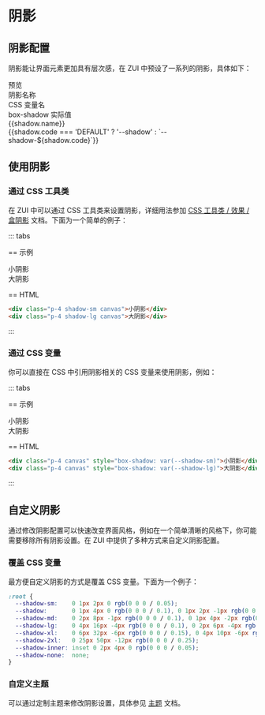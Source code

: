 # 阴影

## 阴影配置

阴影能让界面元素更加具有层次感，在 ZUI 中预设了一系列的阴影，具体如下：

<Example background="light-grid" class="space-y-6">
  <div class="gap-4 row">
    <div class="font-bold w-14 muted">预览</div>
    <div class="w-20 font-bold muted">阴影名称</div>
    <div class="font-bold w-28 muted">CSS 变量名</div>
    <div class="font-bold muted">box-shadow 实际值</div>
  </div>
  <div v-for="shadow in shadowList" :key="shadow.code" class="items-center gap-4 row">
    <CopyCode
      :class="`flex-none bg-canvas hover-scale mx-auto w-14 h-14 ${shadow.code === 'DEFAULT' ? 'shadow' : `shadow-${shadow.code}`}`"
      :code="shadow.code === 'DEFAULT' ? 'shadow' : `shadow-${shadow.code}`"
      :tip="`.${shadow.code === 'DEFAULT' ? 'shadow' : `shadow-${shadow.code}`}`"
      :id="`example-shadow-${shadow.code}`"
      copyTip="已复制类名"
    />
    <div class="flex-none w-20 mt-2 font-bold">{{shadow.name}}</div>
    <CopyCode class="flex-none mt-1 font-mono text-sm w-28" :code="shadow.code === 'DEFAULT' ? '--shadow' : `--shadow-${shadow.code}`" copyTip="已复制变量名">{{shadow.code === 'DEFAULT' ? '--shadow' : `--shadow-${shadow.code}`}}</CopyCode>
    <div class="flex-auto" data-toggle="tooltip" data-title="实际值">
      <CssPropValue
        class="font-mono text-sm muted"
        :target="`#example-shadow-${shadow.code}`"
        prop="box-shadow"
      />
    </div>
  </div>
</Example>

## 使用阴影

### 通过 CSS 工具类

在 ZUI 中可以通过 CSS 工具类来设置阴影，详细用法参加 [CSS 工具类 / 效果 / 盒阴影](/utilities/effects/utilities/shadow) 文档。下面为一个简单的例子：

::: tabs

== 示例

<Example class="gap-4 row">
  <div class="p-4 shadow-sm canvas">小阴影</div>
  <div class="p-4 shadow-lg canvas">大阴影</div>
</Example>

== HTML

```html
<div class="p-4 shadow-sm canvas">小阴影</div>
<div class="p-4 shadow-lg canvas">大阴影</div>
```

:::

### 通过 CSS 变量

你可以直接在 CSS 中引用阴影相关的 CSS 变量来使用阴影，例如：


::: tabs

== 示例

<Example class="gap-4 row">
  <div class="p-4 canvas" style="box-shadow: var(--shadow-sm)">小阴影</div>
  <div class="p-4 canvas" style="box-shadow: var(--shadow-lg)">大阴影</div>
</Example>

== HTML

```html
<div class="p-4 canvas" style="box-shadow: var(--shadow-sm)">小阴影</div>
<div class="p-4 canvas" style="box-shadow: var(--shadow-lg)">大阴影</div>
```

:::

## 自定义阴影

通过修改阴影配置可以快速改变界面风格，例如在一个简单清晰的风格下，你可能需要移除所有阴影设置。在 ZUI 中提供了多种方式来自定义阴影配置。

### 覆盖 CSS 变量

最方便自定义阴影的方式是覆盖 CSS 变量。下面为一个例子：

```css
:root {
  --shadow-sm:    0 1px 2px 0 rgb(0 0 0 / 0.05);
  --shadow:       0 1px 4px 0 rgb(0 0 0 / 0.1), 0 1px 2px -1px rgb(0 0 0 / 0.1);
  --shadow-md:    0 2px 8px -1px rgb(0 0 0 / 0.1), 0 1px 4px -2px rgb(0 0 0 / 0.1);
  --shadow-lg:    0 4px 16px -4px rgb(0 0 0 / 0.1), 0 2px 6px -4px rgb(0 0 0 / 0.1);
  --shadow-xl:    0 6px 32px -6px rgb(0 0 0 / 0.15), 0 4px 10px -6px rgb(0 0 0 / 0.15);
  --shadow-2xl:   0 25px 50px -12px rgb(0 0 0 / 0.25);
  --shadow-inner: inset 0 2px 4px 0 rgb(0 0 0 / 0.05);
  --shadow-none:  none;
}
```

### 自定义主题

可以通过定制主题来修改阴影设置，具体参见 [主题](/guide/theme/) 文档。

<script setup>
const shadowList = [
    {code: 'inner', name: '内部阴影'},
    {code: 'none', name: '无阴影'},
    {code: 'sm', name: '小阴影'},
    {code: 'DEFAULT', name: '默认阴影'},
    {code: 'md', name: '中等阴影'},
    {code: 'lg', name: '大阴影'},
    {code: 'xl', name: '超大阴影'},
    {code: '2xl', name: '2x 超大阴影'},
];
</script>
